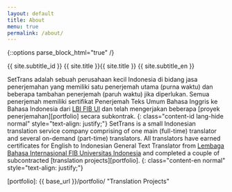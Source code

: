 ```yaml
---
layout: default
title: About
menu: true
permalink: /about/
---
```


{::options parse_block_html="true" /}
<script>
   $(document).ready(function($) {
      $('.page-content').closest('div.wrapper').removeClass('wrapper');
      $('.section').wrapInner('<div class="wrapper"></div>');
   });
</script>

<div class="section inbox">
<span class="playfair content-id lang-hide">{{ site.subtitle_id }} {{ site.title }}</span><span class="playfair content-en">{{ site.title }} {{ site.subtitle_en }}</span>

SetTrans adalah sebuah perusahaan kecil Indonesia di bidang jasa 
penerjemahan yang memiliki satu penerjemah utama (purna waktu) dan beberapa 
tambahan penerjemah (paruh waktu) jika diperlukan. Semua penerjemah 
memiliki sertifikat Penerjemah Teks Umum Bahasa Inggris ke Bahasa Indonesia 
dari [LBI FIB UI][lbi-fib-ui] dan telah mengerjakan beberapa 
[proyek penerjemahan][portfolio] secara subkontrak.
{: class="content-id lang-hide normal" style="text-align: justify;"}
SetTrans is a small Indonesian translation service company comprising of one
 main (full-time) translator and several on-demand (part-time) translators. 
All translators have earned certificates for English to Indonesian 
General Text Translator from [Lembaga Bahasa Internasional FIB Universitas 
Indonesia][lbi-fib-ui] and completed a couple of subcontracted 
[translation projects][portfolio]. 
{: class="content-en normal" style="text-align: justify;"}
</div>


[lbi-fib-ui]: http://lbifib.ui.ac.id/ "LBI FIB UI" 
[portfolio]: {{ base_url }}/portfolio/ "Translation Projects"

